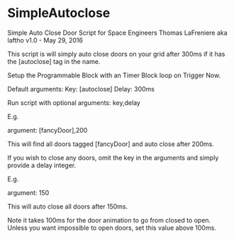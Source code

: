 # SimpleAutoclose
Simple Auto Close Door Script for Space Engineers
Thomas LaFreniere aka laftho
v1.0 - May 29, 2016

This script is will simply auto close doors on your grid after
300ms if it has the [autoclose] tag in the name.

Setup the Programmable Block with an Timer Block loop on Trigger Now.

Default arguments:
Key: [autoclose]
Delay: 300ms

Run script with optional arguments:
key,delay

E.g.

argument: [fancyDoor],200

This will find all doors tagged [fancyDoor] and auto close after 200ms.

If you wish to close any doors, omit the key in the arguments and simply
provide a delay integer.

E.g.

argument: 150

This will auto close all doors after 150ms.

Note it takes 100ms for the door animation to go from closed to open. Unless
you want impossible to open doors, set this value above 100ms.

